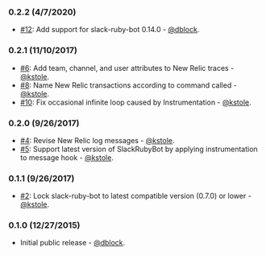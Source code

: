 ### 0.2.2 (4/7/2020)

* [#12](https://github.com/slack-ruby/newrelic-slack-ruby-bot/pull/12): Add support for slack-ruby-bot 0.14.0 - [@dblock](https://github.com/dblock).

### 0.2.1 (11/10/2017)

* [#6](https://github.com/slack-ruby/newrelic-slack-ruby-bot/pull/6): Add team, channel, and user attributes to New Relic traces - [@kstole](https://github.com/kstole).
* [#8](https://github.com/slack-ruby/newrelic-slack-ruby-bot/pull/8): Name New Relic transactions according to command called - [@kstole](https://github.com/kstole).
* [#10](https://github.com/slack-ruby/newrelic-slack-ruby-bot/pull/10): Fix occasional infinite loop caused by Instrumentation - [@kstole](https://github.com/kstole).

### 0.2.0 (9/26/2017)

* [#4](https://github.com/slack-ruby/newrelic-slack-ruby-bot/pull/4): Revise New Relic log messages - [@kstole](https://github.com/kstole).
* [#5](https://github.com/slack-ruby/newrelic-slack-ruby-bot/pull/5): Support latest version of SlackRubyBot by applying instrumentation to message hook - [@kstole](https://github.com/kstole).

### 0.1.1 (9/26/2017)

* [#2](https://github.com/slack-ruby/newrelic-slack-ruby-bot/pull/2): Lock slack-ruby-bot to latest compatible version (0.7.0) or lower - [@kstole](https://github.com/kstole).

### 0.1.0 (12/27/2015)

* Initial public release - [@dblock](https://github.com/dblock).
